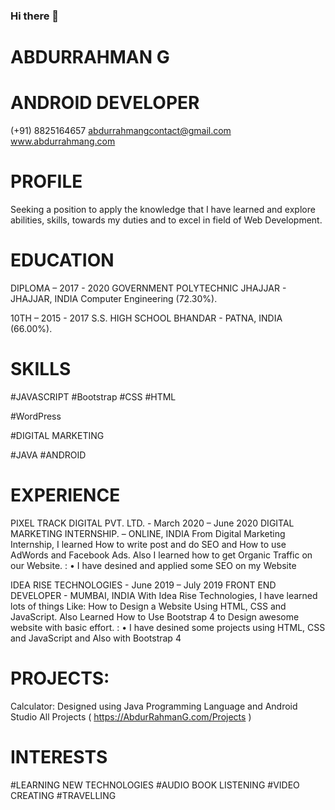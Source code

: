 ### Hi there 👋

<!--
**AbdurRahmanG/AbdurRahmanG** is a ✨ _special_ ✨ repository because its `README.md` (this file) appears on your GitHub profile.

Here are some ideas to get you started:

- 🔭 I’m currently working on ...
- 🌱 I’m currently learning Android with Java and Kotlin
- 👯 I’m looking to collaborate on ...
- 🤔 I’m looking for help with ...
- 💬 Ask me about ...
- 📫 How to reach me: +91 8825164657 or AbdurRahmanGContact@gmail.com
- 😄 Pronouns: ...
- ⚡ Fun fact: ...
-->


# ABDURRAHMAN G

# ANDROID DEVELOPER

(+91) 8825164657
abdurrahmangcontact@gmail.com
www.abdurrahmang.com


# PROFILE
Seeking a position to apply the knowledge that I have learned and explore abilities, skills, towards my duties and to excel in field of Web Development.


# EDUCATION
DIPLOMA – 2017 - 2020
GOVERNMENT POLYTECHNIC JHAJJAR - JHAJJAR, INDIA
Computer Engineering (72.30%).

10TH – 2015 - 2017
S.S. HIGH SCHOOL BHANDAR - PATNA, INDIA
(66.00%).


# SKILLS

#JAVASCRIPT
#Bootstrap
#CSS
#HTML

#WordPress

#DIGITAL MARKETING

#JAVA
#ANDROID



# EXPERIENCE

PIXEL TRACK DIGITAL PVT. LTD.  - March 2020 – June 2020
DIGITAL MARKETING INTERNSHIP.  – ONLINE, INDIA
From Digital Marketing Internship, I learned How to write post and do SEO and How to use AdWords and Facebook Ads. Also I learned how to get Organic Traffic on our Website. :
•	I have desined and applied some SEO on my Website

IDEA RISE TECHNOLOGIES - June 2019 – July 2019
FRONT END DEVELOPER - MUMBAI, INDIA
With Idea Rise Technologies, I have learned lots of things Like: How to Design a Website Using HTML, CSS and JavaScript. Also Learned How to Use Bootstrap 4 to Design awesome website with basic effort. :
•	I have desined some projects using HTML, CSS and JavaScript and Also with Bootstrap 4


# PROJECTS:
Calculator: Designed using Java Programming Language and Android Studio
All Projects ( https://AbdurRahmanG.com/Projects )


# INTERESTS

#LEARNING NEW TECHNOLOGIES
#AUDIO BOOK LISTENING
#VIDEO CREATING
#TRAVELLING


